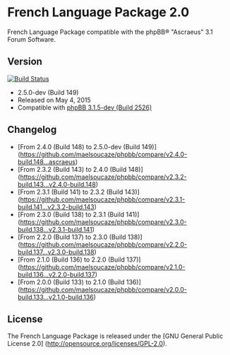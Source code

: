 French Language Package 2.0
===========================

French Language Package compatible with the phpBB® "Ascraeus" 3.1 Forum Software.

Version
-------

[![Build Status](https://travis-ci.org/maelsoucaze/phpbb.svg?branch=ascraeus)](https://travis-ci.org/maelsoucaze/phpbb)

- 2.5.0-dev (Build 149)
- Released on May 4, 2015
- Compatible with [phpBB 3.1.5-dev (Build 2526)](https://bamboo.phpbb.com/browse/PHPBB3-DEVELOP-2526)

Changelog
---------
- [From 2.4.0 (Build 148) to 2.5.0-dev (Build 149)] (https://github.com/maelsoucaze/phpbb/compare/v2.4.0-build.148...ascraeus)
- [From 2.3.2 (Build 143) to 2.4.0 (Build 148)] (https://github.com/maelsoucaze/phpbb/compare/v2.3.2-build.143...v2.4.0-build.148)
- [From 2.3.1 (Build 141) to 2.3.2 (Build 143)] (https://github.com/maelsoucaze/phpbb/compare/v2.3.1-build.141...v2.3.2-build.143)
- [From 2.3.0 (Build 138) to 2.3.1 (Build 141)] (https://github.com/maelsoucaze/phpbb/compare/v2.3.0-build.138...v2.3.1-build.141)
- [From 2.2.0 (Build 137) to 2.3.0 (Build 138)] (https://github.com/maelsoucaze/phpbb/compare/v2.2.0-build.137...v2.3.0-build.138)
- [From 2.1.0 (Build 136) to 2.2.0 (Build 137)] (https://github.com/maelsoucaze/phpbb/compare/v2.1.0-build.136...v2.2.0-build.137)
- [From 2.0.0 (Build 133) to 2.1.0 (Build 136)] (https://github.com/maelsoucaze/phpbb/compare/v2.0.0-build.133...v2.1.0-build.136)

License
-------
The French Language Package is released under the [GNU General Public License 2.0] (http://opensource.org/licenses/GPL-2.0).